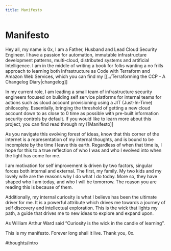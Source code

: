 ```yaml
---
title: Manifesto
---
```


# Manifesto
Hey all, my name is 0x, I am a Father, Husband and Lead Cloud Security Engineer. I have a passion for automation, immutable infrastructure development patterns, multi-cloud, distributed systems and artificial Intelligence. I am in the middle of writing a book for folks wanting a no frills approach to learning both Infrastructure as Code with Terraform and Amazon Web Services, which you can find my [[../Terraforming the CCP - A Changelog Diary|changelog]]

In my current role, I am leading a small team of infrastructure security engineers focused on building self service platforms for internal teams for actions such as cloud account provisioning using a JIT (Just-In-Time) philosophy. Essentially, bringing the threshold of getting a new cloud account down to as close to 0 time as possible with pre-built information security controls by default. If you would like to learn more about this project, you can find read through my [[Manifesto]]

As you navigate this evolving forest of ideas, know that this corner of the internet is a representation of my internal thoughts, and is bound to be incomplete by the time I leave this earth. Regardless of when that time is, I hope for this to a true reflection of who I was and who I evolved into when the light has come for me. 

I am motivation for self improvement is driven by two factors, singular forces both internal and external. The first, my family. My two kids and my lovely wife are the reasons why I do what I do today. More so, they have shaped who I am today, and who I will be tomorrow. The reason you are reading this is because of them.

Additionally, my internal curiosity is what I believe has been the ultimate driver for me. It is a powerful attribute which drives me towards a journey of self discovery and intellectual exploration. This is the wick that lights my path, a guide that drives me to new ideas to explore and expand upon. 

As William Arthur Ward said “Curiosity is the wick in the candle of learning”. 

This is my manifesto. Forever long shall it live. 
Thank you, 0x. 


#thoughts/intro
